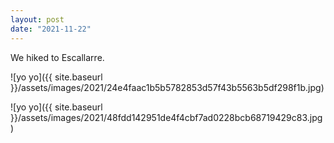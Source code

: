 ```yaml
---
layout: post
date: "2021-11-22"
---
```


We hiked to Escallarre.

![yo yo]({{ site.baseurl }}/assets/images/2021/24e4faac1b5b5782853d57f43b5563b5df298f1b.jpg)

![yo yo]({{ site.baseurl }}/assets/images/2021/48fdd142951de4f4cbf7ad0228bcb68719429c83.jpg)
